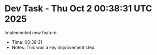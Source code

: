 # Dev Task - Thu Oct  2 00:38:31 UTC 2025
Implemented new feature
- Time: 00:38:31
- Notes: This was a key improvement step.
